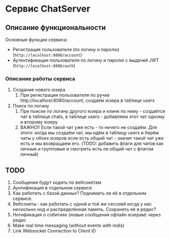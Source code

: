 # Сервис ChatServer

## Описание функциональности
Основные функции сервиса:
- Регистрация пользователя (по логину и паролю) (`http://localhost:8080/account`)
- Аутентификация пользователя по логину и паролю с выдачей JWT (`http://localhost:8080/auth`)


### Описание работы сервиса
1) Создание нового юзера
   1) При регистрации пользователя по ручке http://localhost:8080/account, создаём юзера в таблице users
2) Поиск по логину
   1) При поиске по логину другого юзера и клине по нему - создаётся чат в таблице chats, в таблице  users - добавляем этот чат
   одному и второму юзеру
   2) ВАЖНО!! Если такой чат уже есть - то ничего не создаём. Для этого: когда мы создаём чат, мы идём в таблицу users и берём чаты у обоих юзеров
   если есть общий чат - значит такой чат уже есть и мы возвращаем его. (TODO: добавить флаги для чатов как личные и групповые
   и смотреть есть ли общий чат с флагом личный)


## TODO
1) Сообщения будут ходить по вебсокетам
2) Аунтификация в отдельном сервисе
3) Как работать с базой данных? Поднимать ли её в отдельном сервисе.
4) Вебсокеты : как работать с одной и той же сессией когда у нас нескольно нод и распределённая память. Сохранять её в редис?
5) Нотификация о собитиях (новые сообщения офлайн юзерам) через редис
6) Make real time messaging (without events with redis)
7) Link Websocket Connection to Client ID